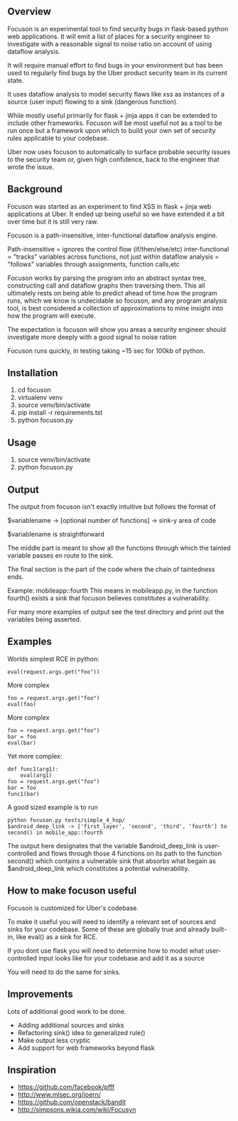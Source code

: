 ## Overview

Focuson is an experimental tool to find security bugs in flask-based python
web applications. It will emit a list of places for a security engineer to 
investigate with a reasonable signal to noise ratio on account of using
dataflow analysis. 

It will require manual effort to find bugs in your environment but has been 
used to regularly find bugs by the Uber product security team in its 
current state. 

It uses dataflow analysis to model security flaws like xss as instances
of a source (user input) flowing to a sink (dangerous function).

While mostly useful primarily for flask + jinja apps it can be extended to 
include other frameworks. Focuson will be most useful not as a tool to be run 
once but a framework upon which to build your own set of security rules
applicable to your codebase. 

Uber now uses focuson to automatically to surface probable security issues
to the security team or, given high confidence, back to the engineer that wrote
the issue. 


##  Background

Focuson was started as an experiment to find XSS in flask + jinja web 
applications at Uber. It ended up being useful so we have extended it a 
bit over time but it is still very raw. 

Focuson is a path-insensitive, inter-functional dataflow analysis engine. 

Path-insensitive = ignores the control flow (if/then/else/etc)
inter-functional = "tracks" variables across functions, not just within
dataflow analysis = "follows" variables through assignments, function calls,etc

Focuson works by parsing the program into an abstract syntax tree, constructing
call and dataflow graphs then traversing them. This all ultimately rests on being
able to predict ahead of time how the program runs, which we know is
undecidable so focuson, and any program analysis tool, is best considered a
collection of approximations to mine insight into how the program will execute. 

The expectation is focuson will show you areas a security engineer should
investigate more deeply with a good signal to noise ration

Focuson runs quickly, in testing taking ~15 sec for 100kb of python.

## Installation
1. cd focuson
2. virtualenv venv
3. source venv/bin/activate
4. pip install -r requirements.tst
5. python focuson.py <dir>


## Usage
1. source venv/bin/activate
2. python focuson.py <dir containting source code>

## Output
The output from focuson isn't exactly intuitive but follows the format of

$variablename -> [optional number of functions] -> sink-y area of code

$variablename is straightforward

The middle part is meant to show all the functions through which the tainted
variable passes en route to the sink. 

The final section is the part of the code where the chain of taintedness ends.

Example: mobileapp::fourth
This means in mobileapp.py, in the function fourth() exists a sink that
focuson believes constitutes a vulnerability.

For many more examples of output see the test directory and print out the
variables being asserted. 

## Examples

Worlds simplest RCE in python:
```
eval(request.args.get("foo"))
```

More complex
```
foo = request.args.get("foo")
eval(foo)
```

More complex
```
foo = request.args.get("foo")
bar = foo
eval(bar)
```

Yet more complex:
```
def func1(arg1):
    eval(arg1)
foo = request.args.get("foo")
bar = foo
func1(bar)
```

A good sized example is to run
```
python focuson.py tests/simple_4_hop/
$android_deep_link -> ['first_layer', 'second', 'third', 'fourth'] to second() in mobile_app::fourth
```
The output here designates that the variable $android_deep_link is user-controlled and flows through those 4 functions on its path to the function second() which contains a vulnerable sink that absorbs what begain as $android_deep_link which constitutes a potential vulnerability. 


## How to make focuson useful
Focuson is customized for Uber's codebase.

To make it useful you will need to identify a relevant set of sources and sinks
for your codebase. Some of these are globally true and already built-in, 
like eval() as a sink for RCE.

If you dont use flask you will need to determine how to model what 
user-controlled input looks like for your codebase and add it as a source

You will need to do the same for sinks. 

## Improvements
Lots of additional good work to be done. 
- Adding additional sources and sinks
- Refactoring sink() idea to generalized rule()
- Make output less cryptic
- Add support for web frameworks beyond flask

## Inspiration
* https://github.com/facebook/pfff
* http://www.mlsec.org/joern/
* https://github.com/openstack/bandit
* http://simpsons.wikia.com/wiki/Focusyn
